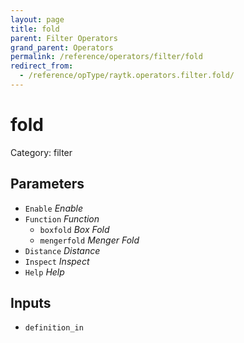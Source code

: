 ```yaml
---
layout: page
title: fold
parent: Filter Operators
grand_parent: Operators
permalink: /reference/operators/filter/fold
redirect_from:
  - /reference/opType/raytk.operators.filter.fold/
---
```


# fold

Category: filter



## Parameters

* `Enable` *Enable*
* `Function` *Function*
  * `boxfold` *Box Fold*
  * `mengerfold` *Menger Fold*
* `Distance` *Distance*
* `Inspect` *Inspect*
* `Help` *Help*

## Inputs

* `definition_in`
